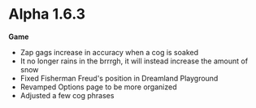 Alpha 1.6.3
=======
**Game**
- Zap gags increase in accuracy when a cog is soaked
- It no longer rains in the brrrgh, it will instead increase the amount of snow
- Fixed Fisherman Freud's position in Dreamland Playground
- Revamped Options page to be more organized
- Adjusted a few cog phrases
